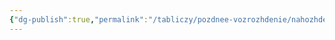 ```yaml
---
{"dg-publish":true,"permalink":"/tabliczy/pozdnee-vozrozhdenie/nahozhdenie-tela-sv-marka/","dgPassFrontmatter":true}
---
```



